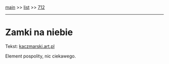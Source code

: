 [main](../main.md) >> [list](../list.md) >> [712](712.md)

---

# Zamki na niebie

Tekst: [kaczmarski.art.pl](https://www.kaczmarski.art.pl/tworczosc/wiersze/zamki-na-niebie/)

Element pospolity, nic ciekawego.